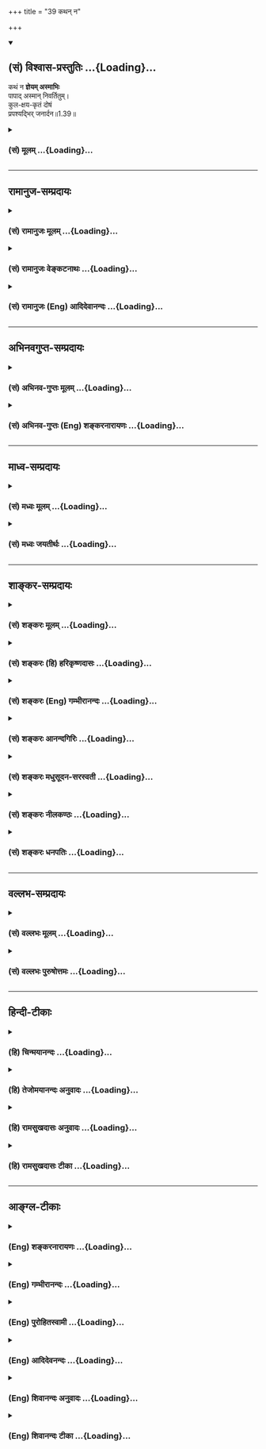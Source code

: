 +++
title = "39 कथन् न"

+++
<div class="js_include" newlevelforh1="2" title="(सं) विश्वास-प्रस्तुतिः" unfilled url="/mahAbhAratam/shlokashaH/06-bhIShma-parva/03-bhagavad-gItA-parva/saMskRtam/vishvAsa-prastutiH/01_arjuna-viShAda-yogaH/39_kathan_na.md">
<details open><summary><h2>(सं) विश्वास-प्रस्तुतिः ...{Loading}...</h2></summary>

कथं न **ज्ञेयम् अस्माभिः**  
पापाद् अस्मान् निवर्तितुम्।  
कुल-क्षय-कृतं दोषं  
प्रपश्यद्भिर् जनार्दन॥1.39॥
</details>
</div>
<div class="js_include collapsed" newlevelforh1="3" title="(सं) मूलम्" unfilled url="/mahAbhAratam/shlokashaH/06-bhIShma-parva/03-bhagavad-gItA-parva/saMskRtam/mUlam/01_arjuna-viShAda-yogaH/39_kathan_na.md">
<details><summary><h3>(सं) मूलम् ...{Loading}...</h3></summary>

कथं न ज्ञेयमस्माभिः पापादस्मान्निवर्तितुम्।  
कुलक्षयकृतं दोषं प्रपश्यद्भिर्जनार्दन।।1.39।।
</details>
</div>


_________________
## रामानुज-सम्प्रदायः
<div class="js_include collapsed" newlevelforh1="3" title="(सं) रामानुजः मूलम्" unfilled url="/mahAbhAratam/shlokashaH/06-bhIShma-parva/03-bhagavad-gItA-parva/saMskRtam/rAmAnujaH/mUlam/01_arjuna-viShAda-yogaH/39_kathan_na.md">
<details><summary><h3>(सं) रामानुजः मूलम् ...{Loading}...</h3></summary>

।।1.39।। अन्तिमश्लोकव्याख्या दृश्या। 
</details>
</div>
<div class="js_include collapsed" newlevelforh1="3" title="(सं) रामानुजः वेङ्कटनाथः" unfilled url="/mahAbhAratam/shlokashaH/06-bhIShma-parva/03-bhagavad-gItA-parva/saMskRtam/rAmAnujaH/venkaTanAthaH/01_arjuna-viShAda-yogaH/39_kathan_na.md">
<details><summary><h3>(सं) रामानुजः वेङ्कटनाथः ...{Loading}...</h3></summary>

।। 1.39।। No commentary.  
  
  
  
  

</details>
</div>
<div class="js_include collapsed" newlevelforh1="3" title="(सं) रामानुजः (Eng) आदिदेवानन्दः" unfilled url="/mahAbhAratam/shlokashaH/06-bhIShma-parva/03-bhagavad-gItA-parva/saMskRtam/rAmAnujaH/english/AdidevAnandaH/01_arjuna-viShAda-yogaH/39_kathan_na.md">
<details><summary><h3>(सं) रामानुजः (Eng) आदिदेवानन्दः ...{Loading}...</h3></summary>

1.26 - 1.47 Arjuna said - Sanjaya said Sanjaya continued: The high-minded Arjuna, extremely kind, deeply friendly, and supremely righteous, having brothers like himself, though repeatedly deceived by the treacherous attempts of your people like burning in the lac-house etc., and therefore fit to be killed by him with the help of the Supreme Person, nevertheless said, 'I will not fight.' He felt weak, overcome as he was by his love and extreme compassion for his relatives. He was also filled with fear, not knowing what was righteous and what unrighteous.
His mind was tortured by grief, because of the thought of future separation from his relations. So he threw away his bow and arrow and sat on the chariot as if to fast to death.

</details>
</div>


_________________
## अभिनवगुप्त-सम्प्रदायः
<div class="js_include collapsed" newlevelforh1="3" title="(सं) अभिनव-गुप्तः मूलम्" unfilled url="/mahAbhAratam/shlokashaH/06-bhIShma-parva/03-bhagavad-gItA-parva/saMskRtam/abhinava-guptaH/mUlam/01_arjuna-viShAda-yogaH/39_kathan_na.md">
<details><summary><h3>(सं) अभिनव-गुप्तः मूलम् ...{Loading}...</h3></summary>

।।1.35 1.44।। निहत्येत्यादि। आततायिनां हनने पापमेव कर्तृ। अतोऽयमर्थः
पापेन तावदेतेऽस्मच्छत्रवो हताः परतन्त्रीकृताः। तांश्च निहत्यास्मानपि
पापमाश्रयेत् +++(S omits पापम्)+++। पापमत्र लोभादिवशात् +++(S लोभवशात्)+++
कुलक्षयादिदोषादर्शनम् +++(S दोषदर्शनम्)+++। अत एव कुलादिधर्माणामुपक्षेपं +++(K
कुलक्षयादि N क्षेपकम्)+++ करोति स्वजनं हि कथमित्यादिना।  

</details>
</div>
<div class="js_include collapsed" newlevelforh1="3" title="(सं) अभिनव-गुप्तः (Eng) शङ्करनारायणः" unfilled url="/mahAbhAratam/shlokashaH/06-bhIShma-parva/03-bhagavad-gItA-parva/saMskRtam/abhinava-guptaH/english/shankaranArAyaNaH/01_arjuna-viShAda-yogaH/39_kathan_na.md">
<details><summary><h3>(सं) अभिनव-गुप्तः (Eng) शङ्करनारायणः ...{Loading}...</h3></summary>

1.35 1.44 Nihatya etc. upto anususruma. Sin alone is the agent in the
act of slaying these desperadoes. Therefore here the idea is this :
These ememies of ours have been slain, i.e., have been take possession
of, by sin. Sin would come to us also after slaying them. Sin in this
context is the disregard, on account of greed etc., to the injurious
conseences like the ruination of the family and the like. That is why
Arjuna makes a specific mention of the \[ruin of the\] family etc., and
of its duties in the passage 'How by slaying my own kinsmen etc'. The
act of slaying, undertaken with an individualizing idea about its
result, and with a particularizing idea about the person to be slain, is
a great sin. To say this very thing precisely and to indicate the
intensity of his own agony, Arjuna says only to himself \[see next
sloka\]:

</details>
</div>


_________________
## माध्व-सम्प्रदायः
<div class="js_include collapsed" newlevelforh1="3" title="(सं) मध्वः मूलम्" unfilled url="/mahAbhAratam/shlokashaH/06-bhIShma-parva/03-bhagavad-gItA-parva/saMskRtam/madhvaH/mUlam/01_arjuna-viShAda-yogaH/39_kathan_na.md">
<details><summary><h3>(सं) मध्वः मूलम् ...{Loading}...</h3></summary>

  
  
।।1.39।। Sri Madhvacharya did not comment on this sloka. The commentary
starts from 2.11.  
  

</details>
</div>
<div class="js_include collapsed" newlevelforh1="3" title="(सं) मध्वः जयतीर्थः" unfilled url="/mahAbhAratam/shlokashaH/06-bhIShma-parva/03-bhagavad-gItA-parva/saMskRtam/madhvaH/jayatIrthaH/01_arjuna-viShAda-yogaH/39_kathan_na.md">
<details><summary><h3>(सं) मध्वः जयतीर्थः ...{Loading}...</h3></summary>

  
  
।।1.39।। Sri Jayatirtha did not comment on this sloka. The commentary
starts from 2.11.  
  

</details>
</div>


_________________
## शाङ्कर-सम्प्रदायः
<div class="js_include collapsed" newlevelforh1="3" title="(सं) शङ्करः मूलम्" unfilled url="/mahAbhAratam/shlokashaH/06-bhIShma-parva/03-bhagavad-gItA-parva/saMskRtam/shankaraH/mUlam/01_arjuna-viShAda-yogaH/39_kathan_na.md">
<details><summary><h3>(सं) शङ्करः मूलम् ...{Loading}...</h3></summary>

1.39 Sri Sankaracharya did not comment on this sloka. The commentary
starts from 2.10.  
  

</details>
</div>
<div class="js_include collapsed" newlevelforh1="3" title="(सं) शङ्करः (हि) हरिकृष्णदासः" unfilled url="/mahAbhAratam/shlokashaH/06-bhIShma-parva/03-bhagavad-gItA-parva/saMskRtam/shankaraH/hindI/harikRShNadAsaH/01_arjuna-viShAda-yogaH/39_kathan_na.md">
<details><summary><h3>(सं) शङ्करः (हि) हरिकृष्णदासः ...{Loading}...</h3></summary>

।।1.39।। Sri Sankaracharya did not comment on this sloka.  
  

</details>
</div>
<div class="js_include collapsed" newlevelforh1="3" title="(सं) शङ्करः (Eng) गम्भीरानन्दः" unfilled url="/mahAbhAratam/shlokashaH/06-bhIShma-parva/03-bhagavad-gItA-parva/saMskRtam/shankaraH/english/gambhIrAnandaH/01_arjuna-viShAda-yogaH/39_kathan_na.md">
<details><summary><h3>(सं) शङ्करः (Eng) गम्भीरानन्दः ...{Loading}...</h3></summary>

1.39 Sri Sankaracharya did not comment on this sloka. The commentary
starts from 2.10.

</details>
</div>
<div class="js_include collapsed" newlevelforh1="3" title="(सं) शङ्करः आनन्दगिरिः" unfilled url="/mahAbhAratam/shlokashaH/06-bhIShma-parva/03-bhagavad-gItA-parva/saMskRtam/shankaraH/AnandagiriH/01_arjuna-viShAda-yogaH/39_kathan_na.md">
<details><summary><h3>(सं) शङ्करः आनन्दगिरिः ...{Loading}...</h3></summary>

।।1.39।। कोऽसौ कुलक्षये दोषो यद्दर्शनाद्युष्माकं युद्धादुपरतिरपेक्ष्यते
तत्राह **कुलेति।** कुलस्य हि क्षये कुलसंबन्धिनश्चिरन्तना
धर्मास्तत्तदग्निहोत्रादिक्रियासाध्यानाशमुपयान्ति। कर्तुरभावादित्यर्थः।
धर्मनाशेऽपि किं स्यादिति चेत्तत्राह **धर्म इति।** कुलप्रयुक्ते धर्मे
कुलनाशादेव नष्टे कुलक्षयकरस्य कुलं परिशिष्टमखिलमपि तदीयोऽधर्मोऽभिभवति।
अधर्मभूयिष्ठं तस्य कुलं भवतीत्यर्थः।  

</details>
</div>
<div class="js_include collapsed" newlevelforh1="3" title="(सं) शङ्करः मधुसूदन-सरस्वती" unfilled url="/mahAbhAratam/shlokashaH/06-bhIShma-parva/03-bhagavad-gItA-parva/saMskRtam/shankaraH/madhusUdana-sarasvatI/01_arjuna-viShAda-yogaH/39_kathan_na.md">
<details><summary><h3>(सं) शङ्करः मधुसूदन-सरस्वती ...{Loading}...</h3></summary>

।।1.39।। एवंच विजयादीनामश्रेयस्त्वेनानाकाङ्क्षितत्वान्न तदर्थं
प्रवृर्तितव्यमिति द्रढयितुमनर्थानुबन्धित्वेनाश्रेयस्त्वमेव प्रपञ्चयन्नाह
सनातनाः परम्पराप्राप्ताः कुलधर्माः कुलोचिता धर्माः कुलक्षये प्रणश्यन्ति
कर्तुरभावात्। उत अपि अग्निहोत्राद्यनुष्ठातृपुरुषनाशेन धर्मे नष्टे।
जात्यभिप्रायमेकवचनम्। अवशिष्टं बालादिरूपं कृत्स्नमपि कुलधर्मोऽभिभवति
स्वाधीनतया व्याप्नोति। उतशब्दः कृत्स्नपदेन संबध्यते।  
  

</details>
</div>
<div class="js_include collapsed" newlevelforh1="3" title="(सं) शङ्करः नीलकण्ठः" unfilled url="/mahAbhAratam/shlokashaH/06-bhIShma-parva/03-bhagavad-gItA-parva/saMskRtam/shankaraH/nIlakaNThaH/01_arjuna-viShAda-yogaH/39_kathan_na.md">
<details><summary><h3>(सं) शङ्करः नीलकण्ठः ...{Loading}...</h3></summary>

।।1.39।। प्रणश्यन्ति अनुष्ठातॄणां वृद्धानामभावात्। अवशिष्टं बालादिरूपं
वंशं धर्मलोपादधर्मोऽभिभवति।  
  

</details>
</div>
<div class="js_include collapsed" newlevelforh1="3" title="(सं) शङ्करः धनपतिः" unfilled url="/mahAbhAratam/shlokashaH/06-bhIShma-parva/03-bhagavad-gItA-parva/saMskRtam/shankaraH/dhanapatiH/01_arjuna-viShAda-yogaH/39_kathan_na.md">
<details><summary><h3>(सं) शङ्करः धनपतिः ...{Loading}...</h3></summary>

।।1.39।। अस्मात्पापान्निवर्तितुं निवृत्त्यर्थ कुलक्षयकृतं दोषं प्रकर्षेण
पश्यद्भिरस्माभिस्तद्दोषशब्दितं पापं कथं न ज्ञातव्यं तस्मात्पापपरिज्ञानं
विना तत्र प्रवृत्तिपरिहारसंभवात्तज्ज्ञानमेवेचितं पापान्निवर्तितुं नतु
पापसाधके युद्धे प्रवर्तितुं तदज्ञानमिति भावः। सदैव निर्लिप्तस्य तवैव
परमेश्वरस्य प्रलयादौ जनानामर्दनेन पापसंश्लेषो नत्वन्यस्येति
सूचयन्संबोधयति **हे जनार्दनेति।  
**

</details>
</div>


_________________
## वल्लभ-सम्प्रदायः
<div class="js_include collapsed" newlevelforh1="3" title="(सं) वल्लभः मूलम्" unfilled url="/mahAbhAratam/shlokashaH/06-bhIShma-parva/03-bhagavad-gItA-parva/saMskRtam/vallabhaH/mUlam/01_arjuna-viShAda-yogaH/39_kathan_na.md">
<details><summary><h3>(सं) वल्लभः मूलम् ...{Loading}...</h3></summary>

।।1.38 1.39।। Sri Vallabhacharya did not comment on this sloka.  
  

</details>
</div>
<div class="js_include collapsed" newlevelforh1="3" title="(सं) वल्लभः पुरुषोत्तमः" unfilled url="/mahAbhAratam/shlokashaH/06-bhIShma-parva/03-bhagavad-gItA-parva/saMskRtam/vallabhaH/puruShottamaH/01_arjuna-viShAda-yogaH/39_kathan_na.md">
<details><summary><h3>(सं) वल्लभः पुरुषोत्तमः ...{Loading}...</h3></summary>

  
  
।।1.39।। हे जनार्दन अविद्यानाशक त्वत्स्वरूपविद्भिः कुलक्षयकृतं दोषं
प्रपश्यद्भिरस्माभिर्लोभानुपहतचित्तैरस्मात्पापान्निवर्तितुं कथं न ज्ञेयम्
ज्ञेयमेवेत्यर्थः।  
  
  
  

</details>
</div>


_________________
## हिन्दी-टीकाः
<div class="js_include collapsed" newlevelforh1="3" title="(हि) चिन्मयानन्दः" unfilled url="/mahAbhAratam/shlokashaH/06-bhIShma-parva/03-bhagavad-gItA-parva/hindI/chinmayAnandaH/01_arjuna-viShAda-yogaH/39_kathan_na.md">
<details><summary><h3>(हि) चिन्मयानन्दः ...{Loading}...</h3></summary>

।।1.39।। निसंदेह सत्ता और धन के लालच से अन्धे हुए कौरव यह देखने में
असमर्थ थे कि इस युद्ध के कारण सम्पूर्ण सामाजिक ढाँचे का कितना विनाश होने
वाला है। उनकी महत्त्वाकांक्षा ने उनके विवेक और भावना को इस प्रकार
आच्छादित कर दिया था कि युद्ध में अपने ही बान्धवों की हत्याओं की क्रूरता
को भी वे नहीं समझ पा रहे थे।  
अर्जुन के कथन से लगता है कि उसने अपना विवेक खोया नहीं था और इस
भ्रातृहन्ता युद्ध के द्वारा होने वाले भावी सामाजिक विनाश को वह स्पष्ट
देख रहा था। उसका प्रस्तुत तर्क कुछ इस प्रकार का है। यदि हमारा कोई मित्र
मद्यपान के कारण स्वयं को भूलकर अभद्र व्यवहार करता है तो उस समय उसका
प्रतिकार करना और भी अधिक विचित्र बात होगी। हमको समझना चाहिये कि उस मित्र
ने अपना विवेक खो दिया है और वह स्वयं ही नहीं जानता कि वह क्या कर रहा है।
ऐसे समय हमारे लिये उचित है कि उसकी अशिष्टता पर ध्यान न देकर उसे क्षमा कर
दें।  
इसी प्रकार अर्जुन का तर्क है कि यदि दुर्योधन और उसके मित्र अन्धे होकर
अन्यायपूर्ण आक्रमण करते हैं तो क्या पाण्डवों को शान्ति की वेदी पर स्वयं
का बलिदान करते हुये युद्ध से विरत हो जाना उचित नहीं है यह धारणा स्वयं
में कितनी खतरनाक है इसको हम तब समझेंगे जब गीता के आगामी परिच्छेदों में
तत्त्वज्ञान के महत्त्वपूर्ण अंश को देखेंगे जो भारतीय जीवन का सारतत्त्व
है। अधर्म का सक्रिय प्रतिकार ही एक मुख्य सिद्धांत है जिसका भगवान्
श्रीकृष्ण ने गीता में प्रतिपादन किया है।  

</details>
</div>
<div class="js_include collapsed" newlevelforh1="3" title="(हि) तेजोमयानन्दः अनुवादः" unfilled url="/mahAbhAratam/shlokashaH/06-bhIShma-parva/03-bhagavad-gItA-parva/hindI/tejomayAnandaH/anuvAdaH/01_arjuna-viShAda-yogaH/39_kathan_na.md">
<details><summary><h3>(हि) तेजोमयानन्दः अनुवादः ...{Loading}...</h3></summary>

।।1.39।। परन्तु, हेे जनार्दन ! कुलक्षय से होने वाले दोष को जानने वाले
हम लोगों को इस पाप से विरत होने के लिए क्यों नहीं सोचना चाहिये।

</details>
</div>
<div class="js_include collapsed" newlevelforh1="3" title="(हि) रामसुखदासः अनुवादः" unfilled url="/mahAbhAratam/shlokashaH/06-bhIShma-parva/03-bhagavad-gItA-parva/hindI/rAmasukhadAsaH/anuvAdaH/01_arjuna-viShAda-yogaH/39_kathan_na.md">
<details><summary><h3>(हि) रामसुखदासः अनुवादः ...{Loading}...</h3></summary>

।।1.38 -- 1.39।। यद्यपि लोभ के कारण जिनका विवेक-विचार लुप्त हो गया है,
ऐसे ये (दुर्योधन आदि) कुल का नाश करने से होनेवाले दोष को और मित्रों के
साथ द्वेष करने से होनेवाले पाप को नहीं देखते, (तो भी) हे जनार्दन! कुल का
नाश करने से होनेवाले दोष को ठीक-ठीक जाननेवाले हमलोग इस पाप से निवृत्त
होनेका विचार क्यों न करें;

</details>
</div>
<div class="js_include collapsed" newlevelforh1="3" title="(हि) रामसुखदासः टीका" unfilled url="/mahAbhAratam/shlokashaH/06-bhIShma-parva/03-bhagavad-gItA-parva/hindI/rAmasukhadAsaH/TIkA/01_arjuna-viShAda-yogaH/39_kathan_na.md">
<details><summary><h3>(हि) रामसुखदासः टीका ...{Loading}...</h3></summary>

।।1.39।।***व्याख्या--*****'यद्यप्येते न पश्यन्ति ৷৷. मित्रद्रोहे च
पातकम्'--** इतना मिल गया, इतना और मिल जाय; फिर ऐसा मिलता ही रहे--ऐसे
धन, जमीन, मकान, आदर, प्रशंसा, पद, अधिकार आदिकी तरफ बढ़ती हुई वृत्तिका
नाम 'लोभ' है। इस लोभ-वृत्तिके कारण इन दुर्योधनादिकी विवेक-शक्ति लुप्त हो
गयी है, जिससे वे यह विचार नहीं कर पा रहे हैं कि जिस राज्यके लिये हम इतना
बड़ा पाप करने जा रहे हैं, कुटुम्बियोंका नाश करने जा रहे हैं, वह राज्य
हमारे साथ कितने दिन रहेगा और हम उसके साथ कितने दिन रहेंगे; हमारे रहते
हुए यह राज्य चला जायगा तो हमारी क्या दशा होगी; और राज्यके रहते हुए हमारे
शरीर चले जायेंगे तो क्या दशा होगी क्योंकि मनुष्य संयोगका जितना सुख लेता
है, उसके वियोगका उतना दुःख उसे भोगना ही पड़ता है। संयोगमें इतना सुख नहीं
होता, जितना वियोगमें दुःख होता है। तात्पर्य है कि अन्तःकरणमें लोभ छा
जानेके कारण इनको राज्य-ही-राज्य दीख रहा है। कुलका नाश करनेसे कितना भयंकर
पाप होगा, वह इनको दीख ही नहीं रहा है।  
जहाँ लड़ाई होती है, वहाँ समय, सम्पत्ति, शक्तिका नाश हो जाता है। तरह-तरह
की चिन्ताएँ और आपत्तियाँ आ जाती हैं। दो मित्रोंमें भी आपसमें खटपट मच
जाती है, मनोमालिन्य हो जाता है। कई तरहका मतभेद हो जाता है। मतभेद होनेसे
वैरभाव हो जाता है। जैसे द्रुपद और द्रोण--दोनों बचपनके मित्र थे। परन्तु
राज्य मिलनेसे द्रुपदने एक दिन द्रोणका अपमान करके उस मित्रताको ठुकरा
दिया। इससे राजा द्रुपद और द्रोणाचार्यके बीच वैरभाव हो गया। अपने अपमानका
बदला लेनेके लिये द्रोणाचार्यने मेरेद्वारा राजा द्रुपदको परास्त कराकर
उसका आधा राज्य ले लिया। इसपर द्रुपदने द्रोणाचार्यका नाश करनेके लिये एक
यज्ञ कराया, जिससे धृष्टद्युम्न और द्रौपदी--दोनों पैदा हुए। इस तरह
मित्रोंके साथ वैरभाव होनेसे कितना भयंकर पाप होगा, इस तरफ ये देख ही नहीं
रहे हैं!  
**विशेष बात**   
  
अभी हमारे पास जिन वस्तुओंका अभाव है, उन वस्तुओंके बिना भी हमारा काम चल
रहा है, हम अच्छी तरहसे जी रहे हैं। परन्तु जब वे वस्तुएं हमें मिलनेके बाद
फिर बिछुड़ जाती हैं, तब उनके अभावका बड़ा दुःख होता है। तात्पर्य है कि
पहले वस्तुओंका जो निरन्तर अभाव था, वह इतना दुःखदायी नहीं था, जितना
वस्तुओंका संयोग होकर फिर उनसे वियोग होना दुःखदायी है। ऐसा होनेपर भी
मनुष्य अपने पास जिन वस्तुओंका अभाव मानता है उन वस्तुओंको वह लोभके कारण
पानेकी चेष्टा करता रहता है। विचार किया जाय तो जिन वस्तुओंका अभी अभाव है,
बीचमें प्रारब्धानुसार उनकी प्राप्ति होनेपर भी अन्तमें उनकी अभाव ही
रहेगा। अतः हमारी तो वही अवस्था रही, जो कि वस्तुओंके मिलनेसे पहले थी।
बीचमें लोभके कारण उन वस्तुओंको पानेके लिये केवल परिश्रम-ही-परिश्रम पल्ले
पड़ा, दुःख-ही-दुःख भोगना पड़ा। बीचमें वस्तुओंके संयोगसे जो थोड़ा-सा सुख
हुआ है, वह तो केवल लोभके कारण ही हुआ है। अगर भीतरमें लोभ-रूपी दोष न हो,
तो वस्तुओंके संयोगसे सुख हो ही नहीं सकता। ऐसे ही मोहरूपी दोष न हो, तो
कुटुम्बियोंसे सुख हो ही नहीं सकता। लालचरूपी दोष न हो तो संग्रहका सुख हो
ही नहीं सकता। तात्पर्य है कि संसारका सुख किसी-न-किसी दोषसे ही होता है।
कोई भी दोष न होनेपर संसारसे सुख हो ही नहीं सकता। परन्तु लोभके कारण
मनुष्य ऐसा विचार कर ही नहीं सकता। यह लोभ उसके विवेक-विचारको लुप्त कर
देता है।  
**'कथं न ज्ञेयमस्माभिः ৷৷৷৷ प्रपश्यद्भिर्जनार्दन'--**अब अर्जुन अपनी बात
कहते हैं कि यद्यपि दुर्योधनादि अपने कुलक्षयसे होनेवाले दोषको और
मित्रद्रोहसे होनेवाले पापको नहीं देखते, तो भी हमलोगोंको कुलक्षयसे
होनेवाली अनर्थपरम्पराको देखना ही चाहिये \[जिसका वर्णन अर्जुन आगे
चालीसवें श्लोकसे चौवालीसवें श्लोकतक करेंगे़\]; क्योंकि हम कुलक्षयसे
होनेवाले दोषोंको भी अच्छी तरहसे जानते हैं और मित्रोंके साथ द्रोह-(वैर,
द्वैष-) से  
  
होनेवाली पापको भी अच्छी तरहसे जानते हैं। अगर वे मित्र हमें दुःख दें, तो
वह दुःख हमारे लिये अनिष्टकारक नहीं है। कारण कि दुःखसे तो हमारे
पूर्वपापोंका ही नाश होगा हमारी शुद्धि ही होगी। परन्तु हमारे मनमें अगर
द्रोह--वैरभाव होगा, तो वह मरनेके बाद भी हमारे साथ रहेगा और
जन्म-जन्मान्तर-तक हमें पाप करनेमें प्रेरित करता रहेगा जिससे हमारा
पतन-ही-पतन होगा। ऐसे अनर्थ करनेवाले और मित्रोंके साथ द्रोह पैदा करनेवाले
इस युद्धरूपी पापसे बचनेका विचार क्यों नहीं करना चाहिये; अर्थात् विचार
करके हमें इस पापसे जरूर ही बचना चाहिये।  
यहाँ अर्जुनकी दृष्टि दुर्योधन आदिके लोभकी तरफ तो जा रही है, पर वे खुद
कौटुम्बिक स्नेह-(मोह-) में आबद्ध होकर बोल रहे हैं--इस तरफ उनकी दृष्टि
नहीं जा रही है। इस कारण वे अपने कर्तव्यको नहीं समझ रहे हैं। यह नियम है
कि मनुष्यकी दृष्टि जबतक दूसरोंके दोषकी तरफ रहती है, तबतक उसको अपना दोष
नहीं दीखता ,उलटे एक अभिमान होता है कि इनमें तो यह दोष है, पर हमारेमें यह
दोष नहीं है। ऐसी अवस्थामें वह यह सोच ही नहीं सकता कि अगर इनमें कोई दोष
है तो हमारेमें भी कोई दूसरा दोष हो सकता है। दूसरा दोष यदि न भी हो तो भी
दूसरोंका दोष देखना--यह दोष तो है ही। दूसरोंका दोष देखना एवं अपनेमें
अच्छाईका अभिमान करना-- ये दोनों दोष साथमें ही रहते हैं। अर्जुनको भी
दुर्योधन आदिमें दोष दीख रहे हैं और अपनेमें अच्छाईका अभिमान हो रहा है
(अच्छाईके अभिमानकी छायामें मात्र दोष रहते हैं), इसलिये उनको अपनेमें
मोहरूपी दोष नहीं दीख रहा है।  
  
***सम्बन्ध***  कुलका क्षय करनेसे होनेवाले जिन दोषोंको हम जानते हैं, वे
दोष कौन-से हैं; उन दोषोंकी परम्परा आगेके पाँच श्लोकोंमें बताते हैं।

</details>
</div>


_________________
## आङ्ग्ल-टीकाः
<div class="js_include collapsed" newlevelforh1="3" title="(Eng) शङ्करनारायणः" unfilled url="/mahAbhAratam/shlokashaH/06-bhIShma-parva/03-bhagavad-gItA-parva/english/shankaranArAyaNaH/01_arjuna-viShAda-yogaH/39_kathan_na.md">
<details><summary><h3>(Eng) शङ्करनारायणः ...{Loading}...</h3></summary>

1.39. But, perceiving clearly the evil conseences ensuing from the ruin of the family, should we not have a sense to refrain from this sinful act \[of fighting the war\], O Janardana ;

</details>
</div>
<div class="js_include collapsed" newlevelforh1="3" title="(Eng) गम्भीरानन्दः" unfilled url="/mahAbhAratam/shlokashaH/06-bhIShma-parva/03-bhagavad-gItA-parva/english/gambhIrAnandaH/01_arjuna-viShAda-yogaH/39_kathan_na.md">
<details><summary><h3>(Eng) गम्भीरानन्दः ...{Loading}...</h3></summary>

1.38 1.39 O Janardana, although these people, whose hearts have become perverted by greed, do not see the evil arising from destroying the family and sin in hostility towards, friends, yet how can we who clearly see the evil arising from destroying the family remain unaware of (the need of) abstaining from this sin;

</details>
</div>
<div class="js_include collapsed" newlevelforh1="3" title="(Eng) पुरोहितस्वामी" unfilled url="/mahAbhAratam/shlokashaH/06-bhIShma-parva/03-bhagavad-gItA-parva/english/purohitasvAmI/01_arjuna-viShAda-yogaH/39_kathan_na.md">
<details><summary><h3>(Eng) पुरोहितस्वामी ...{Loading}...</h3></summary>

1.39 Should not we, whose eyes are open, who consider it to be wrong to annihilate our house, turn away from so great a crime;

</details>
</div>
<div class="js_include collapsed" newlevelforh1="3" title="(Eng) आदिदेवनन्दः" unfilled url="/mahAbhAratam/shlokashaH/06-bhIShma-parva/03-bhagavad-gItA-parva/english/AdidevanandaH/01_arjuna-viShAda-yogaH/39_kathan_na.md">
<details><summary><h3>(Eng) आदिदेवनन्दः ...{Loading}...</h3></summary>

1.39 Why should we not learn to shun this crime - we who see the evil of ruining a clan, O Krsna;

</details>
</div>
<div class="js_include collapsed" newlevelforh1="3" title="(Eng) शिवानन्दः अनुवादः" unfilled url="/mahAbhAratam/shlokashaH/06-bhIShma-parva/03-bhagavad-gItA-parva/english/shivAnandaH/anuvAdaH/01_arjuna-viShAda-yogaH/39_kathan_na.md">
<details><summary><h3>(Eng) शिवानन्दः अनुवादः ...{Loading}...</h3></summary>

1.39. Why should not we who clearly see evil in the destruction of families, learn to turn away from this sin, O Janardana (Krishna);

</details>
</div>
<div class="js_include collapsed" newlevelforh1="3" title="(Eng) शिवानन्दः टीका" unfilled url="/mahAbhAratam/shlokashaH/06-bhIShma-parva/03-bhagavad-gItA-parva/english/shivAnandaH/TIkA/01_arjuna-viShAda-yogaH/39_kathan_na.md">
<details><summary><h3>(Eng) शिवानन्दः टीका ...{Loading}...</h3></summary>

1.39 कथम् why; न not; ज्ञेयम् should be learnt; अस्माभिः by us; पापात्
from sin; अस्मात् this; निवर्तितुम् to turn away; कुलक्षयकृतम् in the destruction of families; दोषम् evil; प्रपश्यद्भिः clearly seeing;
जनार्दन O Janardana.Commentary Ignorance of law is no excuse but wanton sinful conduct is a grave crime; unworthy of us; who are wiser.

</details>
</div>
